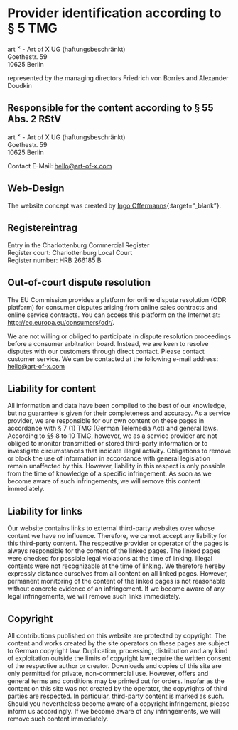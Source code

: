 # Provider identification according to § 5 TMG

art <sup>×</sup> - Art of X UG (haftungsbeschränkt)\
Goethestr. 59\
10625 Berlin

represented by the managing directors Friedrich von Borries and Alexander Doudkin

## Responsible for the content according to § 55 Abs. 2 RStV

art <sup>×</sup> - Art of X UG (haftungsbeschränkt)\
Goethestr. 59\
10625 Berlin

Contact
E-Mail: hello@art-of-x.com

## Web-Design

The website concept was created by [Ingo Offermanns](https://www.ingooffermanns.com/){:target=“_blank”}.

## Registereintrag
Entry in the Charlottenburg Commercial Register\
Register court: Charlottenburg Local Court\
Register number: HRB 266185 B
‍
## Out-of-court dispute resolution
The EU Commission provides a platform for online dispute resolution (ODR platform) for consumer disputes arising from online sales contracts and online service contracts. You can access this platform on the Internet at: http://ec.europa.eu/consumers/odr/.

We are not willing or obliged to participate in dispute resolution proceedings before a consumer arbitration board. Instead, we are keen to resolve disputes with our customers through direct contact. Please contact customer service. We can be contacted at the following e-mail address: hello@art-of-x.com

## Liability for content
All information and data have been compiled to the best of our knowledge, but no guarantee is given for their completeness and accuracy. As a service provider, we are responsible for our own content on these pages in accordance with § 7 (1) TMG (German Telemedia Act) and general laws. According to §§ 8 to 10 TMG, however, we as a service provider are not obliged to monitor transmitted or stored third-party information or to investigate circumstances that indicate illegal activity. Obligations to remove or block the use of information in accordance with general legislation remain unaffected by this. However, liability in this respect is only possible from the time of knowledge of a specific infringement. As soon as we become aware of such infringements, we will remove this content immediately.

## Liability for links
Our website contains links to external third-party websites over whose content we have no influence. Therefore, we cannot accept any liability for this third-party content. The respective provider or operator of the pages is always responsible for the content of the linked pages. The linked pages were checked for possible legal violations at the time of linking. Illegal contents were not recognizable at the time of linking. We therefore hereby expressly distance ourselves from all content on all linked pages. However, permanent monitoring of the content of the linked pages is not reasonable without concrete evidence of an infringement. If we become aware of any legal infringements, we will remove such links immediately.

## Copyright
All contributions published on this website are protected by copyright. The content and works created by the site operators on these pages are subject to German copyright law. Duplication, processing, distribution and any kind of exploitation outside the limits of copyright law require the written consent of the respective author or creator. Downloads and copies of this site are only permitted for private, non-commercial use. However, offers and general terms and conditions may be printed out for orders. Insofar as the content on this site was not created by the operator, the copyrights of third parties are respected. In particular, third-party content is marked as such. Should you nevertheless become aware of a copyright infringement, please inform us accordingly. If we become aware of any infringements, we will remove such content immediately.